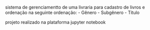 sistema de gerenciamentto de uma livraria para cadastro de livros e ordenação na seguinte ordenação:
	- Gênero
	- Subgênero
	- Título
	
projeto realizado na plataforma jupyter notebook	
